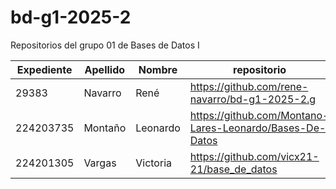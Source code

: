 # bd-g1-2025-2
Repositorios del grupo 01 de Bases de Datos I

|Expediente  |Apellido   |Nombre|repositorio                                     |
|---|---|---|---|
|29383       |Navarro    |René  |https://github.com/rene-navarro/bd-g1-2025-2.g|t|
|224203735|Montaño|Leonardo|https://github.com/Montano-Lares-Leonardo/Bases-De-Datos|
|224201305|Vargas|Victoria|https://github.com/vicx21-21/base_de_datos|
